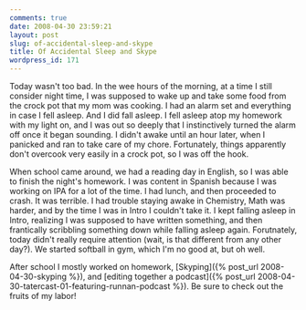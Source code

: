 ```yaml
---
comments: true
date: 2008-04-30 23:59:21
layout: post
slug: of-accidental-sleep-and-skype
title: Of Accidental Sleep and Skype
wordpress_id: 171
---
```


Today wasn't too bad. In the wee hours of the morning, at a time I still consider night time, I was supposed to wake up and take some food from the crock pot that my mom was cooking. I had an alarm set and everything in case I fell asleep. And I did fall asleep. I fell asleep atop my homework with my light on, and I was out so deeply that I instinctively turned the alarm off once it began sounding. I didn't awake until an hour later, when I panicked and ran to take care of my chore. Fortunately, things apparently don't overcook very easily in a crock pot, so I was off the hook.

When school came around, we had a reading day in English, so I was able to finish the night's homework. I was content in Spanish because I was working on IPA for a lot of the time. I had lunch, and then proceeded to crash. It was terrible. I had trouble staying awake in Chemistry, Math was harder, and by the time I was in Intro I couldn't take it. I kept falling asleep in Intro, realizing I was supposed to have written something, and then frantically scribbling something down while falling asleep again. Forutnately, today didn't really require attention (wait, is that different from any other day?). We started softball in gym, which I'm no good at, but oh well.

After school I mostly worked on homework, [Skyping]({% post_url 2008-04-30-skyping %}), and [editing together a podcast]({% post_url 2008-04-30-tatercast-01-featuring-runnan-podcast %}). Be sure to check out the fruits of my labor!
